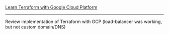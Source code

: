 [Learn Terraform with Google Cloud Platform](https://www.youtube.com/watch?v=VCayKl82Lt8)

---

Review implementation of Terraform with GCP (load-balancer was working, but not custom domain/DNS)
